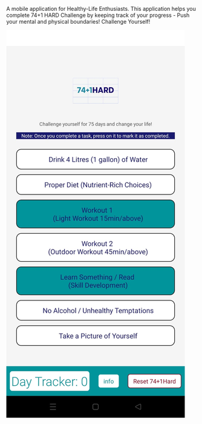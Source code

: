 A mobile application for Healthy-Life Enthusiasts.
This application helps you complete 74+1 HARD Challenge by keeping track of your progress - Push your mental and physical boundaries! Challenge Yourself!

<img src="Screenshot_1.jpeg" alt="Screenshot 37">
